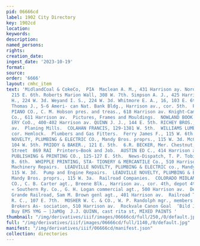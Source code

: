 ```yaml
---
pid: 06666cd
label: 1902 City Directory
key: 1902cd
location: 
keywords: 
description: 
named_persons: 
rights: 
creation_date: 
ingest_date: '2023-10-19'
format: 
source: 
order: '6666'
layout: cmhc_item
text: 'MidlandCoal & CokeCo,  PIA  Maclean A. M., 431 Harrison ay. Nordlund M. Mrs.,
  215 E. 6th. Roberts Marion Wall, 308 W. 7th. Simpson A. J., 425 Harrison av. ’ Smith
  H., 224 W. 3d. Weyand I. S., 224 W. 3d. Whitmore E. A., 16, 103 E. 6th. Williams
  Thomas J., 5-6 Ameri- can Nat. Bank Bldg., Harrison av., cor. 5th.  Pianos and Organs.  HOBSON
  PIANO CO., C. M. Hobson pres. and treas., 618 Harrison av. Knight-Campbell Music
  Co., 611 Harrison av.  Pictures, Frames and Mouldings.  NOWLAND BOOK & STATION-
  ERY CoO., 400-402 Harrison av. QUINN J. J., 144 E. 5th. RICHEY BROS., 309 Harrison
  av.  Planing Mills.  COLAHAN FRANCIS, 129-1381 W. 5th.  WILLIAMS LUMBER CO., 6th,
  cor. Hemlock.  Plumbers and Gas Fitters.  Ferry James F., 115 W. 6th. LEADVILLE
  NOVELTY, PLUMBING & ELECTRIC CO., Mandy Bros. proprs., 115 W. 3d. McCarthy M. J.,
  104 W. 5th. PRIDDY & BAKER., 121 E. 5th.  6.R. BECKER, Mer. Chestnut, Cor,  Spruce
  Street  869 RAI  Printers—Book and Job.  AUSTIN ED C., 414 Harrison av.  LEADVILLE
  PUBLISHING & PRINTING CO., 125-127 E. 5th.  News-Dispatch, T. P. Tobin mgr., 130
  B. 6th.  WHIPPLE PRINTING, STA- TIONERY & MERCANTILE Co., 510 Harrison av.  Printing
  Machinery Repairs.  LEADVILLE NOVELTY, PLUMBING & ELECTRIC co., Mandy Bros. proprs.,
  115 W. 3d.  Pump and Engine Repairs.  LEADVILLE NOVELTY, PLUMBING & ELECTRIC CO.,
  Mandy Bros. proprs., 115 W. 3a.  Railroad Companies.  COLORADO MIDLAND RAIL- WAY
  CO., C. B. Carter agt., Breene Blk., Harrison av., cor. 4th, depot 4th, cor. Spruce.  Colorado
  « Southern Ry. Co., G. H. Logan commercial agt., 500 Harrison av.  Denver & Rio
  Grande Railroad, Sam M. Brown genl agt., 401 Harrison av.  Railroad Ticket Brokers.  Condon
  R. C., 107 E. 7th.  MOSHER W. C. & CO., W. P. Randolph mgr., members American Ticket
  Brokers As- sociation, 510 Harrison av.  Rockvale Canon Goal  ‘Bild JO UONeIOOssy
  Buy EMS YMG — |JaMOg  J.J. QUINN, cast rita st, MIXED PAINTS '
thumbnail: "/img/derivatives/iiif/images/06666cd/full/250,/0/default.jpg"
full: "/img/derivatives/iiif/images/06666cd/full/1140,/0/default.jpg"
manifest: "/img/derivatives/iiif/06666cd/manifest.json"
collection: directories
---
```

